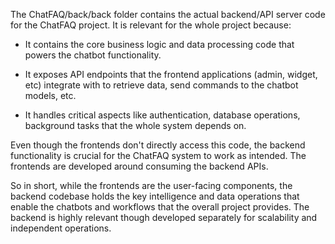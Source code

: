 The ChatFAQ/back/back folder contains the actual backend/API server code for the ChatFAQ project. It is relevant for the whole project because:

- It contains the core business logic and data processing code that powers the chatbot functionality.

- It exposes API endpoints that the frontend applications (admin, widget, etc) integrate with to retrieve data, send commands to the chatbot models, etc.

- It handles critical aspects like authentication, database operations, background tasks that the whole system depends on.

Even though the frontends don't directly access this code, the backend functionality is crucial for the ChatFAQ system to work as intended. The frontends are developed around consuming the backend APIs.

So in short, while the frontends are the user-facing components, the backend codebase holds the key intelligence and data operations that enable the chatbots and workflows that the overall project provides. The backend is highly relevant though developed separately for scalability and independent operations.
